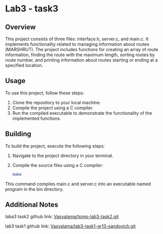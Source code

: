 # Lab3 - task3

## Overview

This project consists of three files: interface.h, server.c, and main.c. It implements functionality related to managing information about routes (MARSHRUT). The project includes functions for creating an array of route information, finding the route with the maximum length, sorting routes by route number, and printing information about routes starting or ending at a specified location.

## Usage

To use this project, follow these steps:

1. Clone the repository to your local machine.
2. Compile the project using a C compiler.
3. Run the compiled executable to demonstrate the functionality of the implemented functions.

## Building

To build the project, execute the following steps:

1. Navigate to the project directory in your terminal.
2. Compile the source files using a C compiler:

   ```bash
   make
This command compiles main.c and server.c into an executable named program in the bin directory.

## Additional Notes

laba3 task2 github link: [Vasyalama/tpmp-lab3-task2.git](https://github.com/Vasyalama/tpmp-lab3-task2.git)

lab3 task1 github link: [Vasyalama/lab3-task1-gr13-sandovich.git](https://github.com/Vasyalama/lab3-task1-gr13-sandovich.git)
